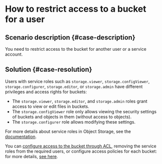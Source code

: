 # How to restrict access to a bucket for a user


## Scenario description {#case-description}

You need to restrict access to the bucket for another user or a service account.

## Solution {#case-resolution}

Users with service roles such as `storage.viewer`, `storage.configViewer`, `storage.configurer`, `storage.editor`, or `storage.admin` have different privileges and access rights for buckets:
* The `storage.viewer`, `storage.editor`, and `storage.admin` roles grant access to view or edit files in buckets.
* The `storage.configViewer` role only allows viewing the security settings of buckets and objects in them (without access to objects).
* The `storage.configurer` role allows modifying these settings.

For more details about service roles in Object Storage, see the [documentation](../../../storage/security/).

You can [configure access to the bucket through ACL](../../../storage/concepts/acl), removing the service roles from the required users, or configure access policies for each bucket: for more details, [see here](../../../storage/concepts/policy).

